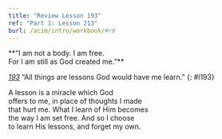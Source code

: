```yaml
---
title: "Review Lesson 193"
ref: "Part 1: Lesson 213"
burl: /acim/intro/workbook/#r6
---
```


<div markdown="1" class="center">
**“I am not a body. I am free.<br/>
For I am still as God created me.”**
</div>

[*193*](/acim/workbook/l193/?r=1) “All things are lessons God would have me learn.”
{: #l193}

<div markdown="1" class="review center">
A lesson is a miracle which God<br/>
offers to me, in place of thoughts I made<br/>
that hurt me. What I learn of Him becomes<br/>
the way I am set free. And so I choose<br/>
to learn His lessons, and forget my own.
</div>

